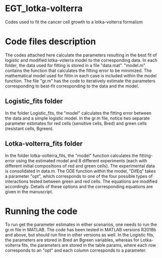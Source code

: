 # EGT_lotka-volterra
Codes used to fit the cancer cell growth to a lotka-volterra formalism

# Code files description
The codes attached here calculate the parameters resulting in the best fit of logistic and modified lotka-voterra model to the corresponding data. In each folder, the data used for fitting is stored in a file "data.mat". "model.m" contains the function that calculates the fitting error to be minimized. The mathematical model used for fittin in each case is included within the model function. The file "gr.m" has the code to iteratively estimate the parameters corresponding to best-fit corresponding to the data and the model. 

## Logistic_fits folder
In the folder Logistic_fits, the "model" calculates the fitting error between the data and a simple logistic model. In the gr.m file, notice two separate parameter estimates for red cells (sensitive cells, Bred) and green cells (resistant cells, Bgreen).

## Lotka-volterra_fits folder
In the folder lotka-volterra_fits, the "model" function calculates the fitting-error using the estimated model and 8 different experiments (each with different initial compositions of red and green cells). The experimental data is consolidated in data.m. The ODE function within the model, "DifEq" takes a parameter "opt", which corresponds to one of the four possible types of interactions tested between green and red cells. The equations are modified accordingly. Details of these options and the corresponding equations are given in the manuscript.

# Running the code
To run get the parameter estimates in either scenarios, one needs to run the gr.m file in MATLAB. The code has been tested in MATLAB versions R2018b and above, but should run fine in other versions as well. In the Logistic fits, the parameters are stored in Bred an Bgreen variables, whereas for Lotka-volterra fits, the parameters are stored in the table params, where each row corresponds to an "opt" and each column corresponds to a parameter. 
